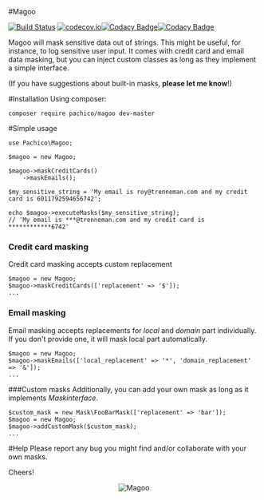 #Magoo

[![Build Status](https://travis-ci.org/pachico/magoo.svg?branch=master)](https://travis-ci.org/pachico/magoo) [![codecov.io](https://codecov.io/github/pachico/magoo/coverage.svg?branch=master)](https://codecov.io/github/pachico/magoo?branch=master)[![Codacy Badge](https://api.codacy.com/project/badge/grade/226d0d2e91354a8eac06569a115c056c)](https://www.codacy.com/app/pachico/magoo)[![Codacy Badge](https://api.codacy.com/project/badge/coverage/226d0d2e91354a8eac06569a115c056c)](https://www.codacy.com/app/pachico/magoo)

Magoo will mask sensitive data out of strings. This might be useful, for instance, to log sensitive user input.
It comes with credit card and email data masking, but you can inject custom classes as long as they implement a simple interface.

(If you have suggestions about built-in masks, **please let me know**!)

#Installation
Using composer:

	composer require pachico/magoo dev-master

#Simple usage

	use Pachico\Magoo;
	
	$magoo = new Magoo;

	$magoo->maskCreditCards()
		->maskEmails();

	$my_sensitive_string = 'My email is roy@trenneman.com and my credit card is 6011792594656742';
	
	echo $magoo->executeMasks($my_sensitive_string);
	// 'My email is ***@trenneman.com and my credit card is ************6742'

### Credit card masking

Credit card masking accepts custom replacement

	$magoo = new Magoo;
	$magoo->maskCreditCards(['replacement' => '$']);
	...

### Email masking 
Email masking accepts replacements for *local* and *domain* part individually.
If you don't provide one, it will mask local part automatically.

	$magoo = new Magoo;
	$magoo->maskEmails(['local_replacement' => '*', 'domain_replacement' => '&']);
	...

###Custom masks
Additionally, you can add your own mask as long as it implements *Maskinterface*.

	$custom_mask = new Mask\FooBarMask(['replacement' => 'bar']);
	$magoo = new Magoo;
	$magoo->addCustomMask($custom_mask);
	...

#Help
Please report any bug you might find and/or collaborate with your own masks.

Cheers!

<p align="center">
  <img src="http://i.imgur.com/Cxi86gJ.png" alt="Magoo"/>
</p>
	
